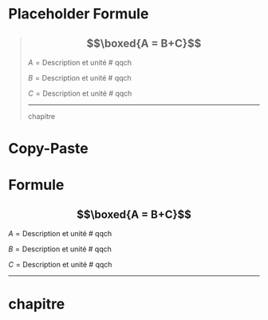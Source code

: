 # Placeholder Formule 
>## $$\boxed{A = B+C}$$
>
>$A = \text{Description et unité}$  # qqch
>
>$B = \text{Description et unité}$  # qqch
>
>$C = \text{Description et unité}$  # qqch
>___
>chapitre 
# Copy-Paste
# Formule
## $$\boxed{A = B+C}$$

$A = \text{Description et unité}$  # qqch

$B = \text{Description et unité}$  # qqch

$C = \text{Description et unité}$  # qqch
___
# chapitre 